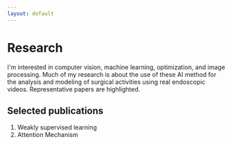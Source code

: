 ```yaml
---
layout: default
---
```

# Research



I'm interested in computer vision, machine learning, optimization, and image processing. 
Much of my research is about the use of these AI method for the analysis and modeling of surgical activities using real endoscopic videos. 
Representative papers are highlighted.

## Selected publications

1. Weakly supervised learning
2. Attention Mechanism
